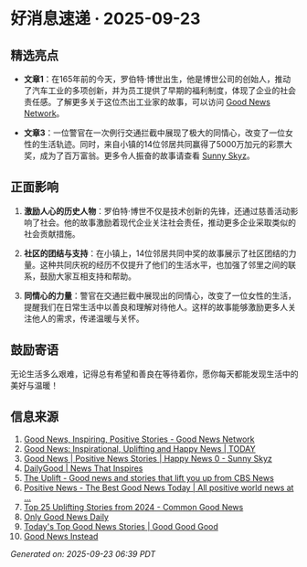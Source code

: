 # 好消息速递 · 2025-09-23

## 精选亮点

- **文章1**：在165年前的今天，罗伯特·博世出生，他是博世公司的创始人，推动了汽车工业的多项创新，并为员工提供了早期的福利制度，体现了企业的社会责任感。了解更多关于这位杰出工业家的故事，可以访问 [Good News Network](https://www.goodnewsnetwork.org/events060923/)。
  
- **文章3**：一位警官在一次例行交通拦截中展现了极大的同情心，改变了一位女性的生活轨迹。同时，来自小镇的14位邻居共同赢得了5000万加元的彩票大奖，成为了百万富翁。更多令人振奋的故事请查看 [Sunny Skyz](https://www.sunnyskyz.com/good-news)。

## 正面影响

1. **激励人心的历史人物**：罗伯特·博世不仅是技术创新的先锋，还通过慈善活动影响了社会。他的故事激励着现代企业关注社会责任，推动更多企业采取类似的社会贡献措施。

2. **社区的团结与支持**：在小镇上，14位邻居共同中奖的故事展示了社区团结的力量。这种共同庆祝的经历不仅提升了他们的生活水平，也加强了邻里之间的联系，鼓励大家互相支持和帮助。

3. **同情心的力量**：警官在交通拦截中展现出的同情心，改变了一位女性的生活，提醒我们在日常生活中以善良和理解对待他人。这样的故事能够激励更多人关注他人的需求，传递温暖与关怀。

## 鼓励寄语

无论生活多么艰难，记得总有希望和善良在等待着你，愿你每天都能发现生活中的美好与温暖！

## 信息来源
1. [Good News, Inspiring, Positive Stories - Good News Network](https://www.goodnewsnetwork.org/)
2. [Good News: Inspirational, Uplifting and Happy News | TODAY](https://www.today.com/news/good-news)
3. [Good News | Positive News Stories | Happy News 0 - Sunny Skyz](https://www.sunnyskyz.com/good-news)
4. [DailyGood | News That Inspires](https://www.dailygood.org/)
5. [The Uplift - Good news and stories that lift you up from CBS News](https://www.cbsnews.com/uplift/)
6. [Positive News - The Best Good News Today | All positive world news at ...](https://positivenewsfoundation.org/)
7. [Top 25 Uplifting Stories from 2024 - Common Good News](https://commongoodnews.org/inspiring/top-25-uplifting-stories-from-2024/)
8. [Only Good News Daily](https://www.onlygoodnewsdaily.com/)
9. [Today's Top Good News Stories | Good Good Good](https://www.goodgoodgood.co/goodnews)
10. [Good News Instead](https://www.goodnewsinstead.com/)

_Generated on: 2025-09-23 06:39 PDT_
